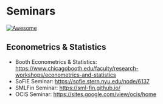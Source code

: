 # Seminars
[![Awesome](https://awesome.re/badge.svg)](https://awesome.re)

## Econometrics & Statistics
- Booth Econometrics & Statistics: https://www.chicagobooth.edu/faculty/research-workshops/econometrics-and-statistics
- SoFiE Seminar: https://sofie.stern.nyu.edu/node/6137
- SMLFin Seminar: https://sml-fin.github.io/
- OCIS Seminar: https://sites.google.com/view/ocis/home
